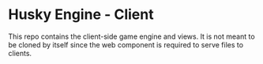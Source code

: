 # Husky Engine - Client

This repo contains the client-side game engine and views. It is not meant to be cloned by itself since the web component is required to serve files to clients.
